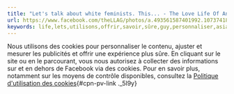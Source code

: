 ```yaml
---
title: "Let's talk about white feminists. This... - The Love Life Of An Asian Guy"
url: https://www.facebook.com/theLLAG/photos/a.493561587401992.1073741825.100744900016998/1383902588367883/?type=3
keywords: life,lets,utilisons,offrir,savoir,sûre,guy,personnaliser,asian,parcourant,white,cookies,publicités,talk,love,feminists,site,politique
---
```

Nous utilisons des cookies pour personnaliser le contenu, ajuster et mesurer les publicités et offrir une expérience plus sûre. En cliquant sur le site ou en le parcourant, vous nous autorisez à collecter des informations sur et en dehors de Facebook via des cookies. Pour en savoir plus, notamment sur les moyens de contrôle disponibles, consultez la [Politique d'utilisation des cookies](https://www.facebook.com/policies/cookies/){#cpn-pv-link ._5l9y}
